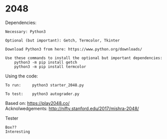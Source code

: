 # 2048

Dependencies:
	
	Necessary: Python3
	
	Optional (but important): Getch, Termcolor, Tkinter

	Download Python3 from here: https://www.python.org/downloads/
	
	Use these commands to install the optional but important dependencies:
		python3 -m pip install getch
		python3 -m pip install termcolor

Using the code:
	
	To run: 	python3 starter_2048.py
	
	To test: 	python3 autograder.py 

Based on: https://play2048.co/ <br>
Acknolwedgements: http://nifty.stanford.edu/2017/mishra-2048/

Tester
```
Box??
Interesting
```
